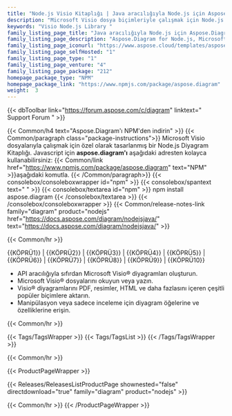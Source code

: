 ```yaml
---
title: "Node.js Visio Kitaplığı | Java aracılığıyla Node.js için Aspose.Diagram"
description: "Microsoft Visio dosya biçimleriyle çalışmak için Node.js Kitaplığını indirin. Herhangi bir bağımlılık olmaksızın Visio dosyalarını oluşturabilir, düzenleyebilir veya dönüştürebilir."
keywords: "Visio Node.js Library "
family_listing_page_title: "Java aracılığıyla Node.js için Aspose.Diagram"
family_listing_page_description: "Aspose.Diagram for Node.js, Microsoft Visio® dosya oluşturma, işleme, dönüştürme ve işleme özelliklerini kendi Node.js uygulamalarınıza entegre etmek için ölçeklenebilir ve zengin özelliklere sahip bir API'dir. Diyagramları sıfırdan oluşturmak, mevcut diyagramları düzenlemek veya diyagramları PDF, HTML, resimler ve diğer Visio formatları dahil olmak üzere popüler formatlara dönüştürmek için uygulamalarınızın Microsoft Visio Nesne Modeli ile çalışmasına olanak tanır."
family_listing_page_iconurl: "https://www.aspose.cloud/templates/aspose/App_Themes/V3/images/diagram/272x272/aspose_diagram-for-nodejs.png"
family_listing_page_selfHosted: "1"
family_listing_page_type: "1"
family_listing_page_venture: "4"
family_listing_page_package: "212"
homepage_package_type: "NPM"
homepage_package_link: "https://www.npmjs.com/package/aspose.diagram"
weight:  3
---
```


{{< dbToolbar link="https://forum.aspose.com/c/diagram" linktext=" Support Forum " >}}


{{< Common/h4 text="Aspose.Diagram'ı NPM'den indirin"  >}}
{{< Common/paragraph class="package-instructions">}}
Microsoft Visio dosyalarıyla çalışmak için özel olarak tasarlanmış bir Node.js Diyagram Kitaplığı.
Javascript için <b>aspose.diagram'ı</b> aşağıdaki adresten kolayca kullanabilirsiniz:
{{< Common/link href="https://www.npmjs.com/package/aspose.diagram" text="NPM"  >}}aşağıdaki komutla.
{{< /Common/paragraph>}}
{{< consolebox/consoleboxwrapper id="npm" >}}
       {{< consolebox/spantext text=" " >}}
       {{< consolebox/textarea id="npm" >}} npm install aspose.diagram {{< /consolebox/textarea >}}
{{< /consolebox/consoleboxwrapper >}}
{{< Common/release-notes-link family="diagram" product="nodejs" href="https://docs.aspose.com/diagram/nodejsjava/" text="https://docs.aspose.com/diagram/nodejsjava/"  >}}

{{< Common/hr >}}

{{KÖPRÜ1}} | {{KÖPRÜ2}} | {{KÖPRÜ3}} | {{KÖPRÜ4}} | {{KÖPRÜ5}} | {{KÖPRÜ6}} | {{KÖPRÜ7}} | {{KÖPRÜ8}} | {{KÖPRÜ9}} | {{KÖPRÜ10}}

- API aracılığıyla sıfırdan Microsoft Visio® diyagramları oluşturun.
- Microsoft Visio® dosyalarını okuyun veya yazın.
- Visio® diyagramlarını PDF, resimler, HTML ve daha fazlasını içeren çeşitli popüler biçimlere aktarın.
- Manipülasyon veya sadece inceleme için diyagram öğelerine ve özelliklerine erişin.

{{< Common/hr >}}

{{< Tags/TagsWrapper >}}
{{< Tags/TagsList >}}
{{< /Tags/TagsWrapper >}}

{{< Common/hr >}}

{{< ProductPageWrapper >}}

<!-- ReleasesListProductPage-->

{{< Releases/ReleasesListProductPage shownested="false"  directdownload="true" family="diagram" product="nodejs" >}}

<!-- /ReleasesListProductPage-->

{{< Common/hr >}}
{{< /ProductPageWrapper >}}

